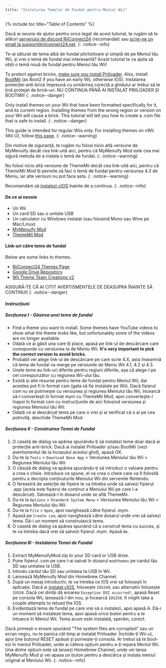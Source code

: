 ```yaml
---
title: "Instalarea Temelor de Fundal pentru Meniul Wii"
---
```


{% include toc title="Table of Contents" %}

Dacă ai nevoie de ajutor pentru orice legat de acest tutorial, te rugăm să te alături [serverului de discord RiiConnect24](https://discord.gg/rc24) (recomandat) sau [scrie-ne un email la support@riiconnect24.net](mailto:support@riiconnect24.net).
{: .notice--info}

Te-ai săturat de tema albă de fundal plictisitoare și simplă de pe Meniul tău Wii, și vrei o temă de fundal mai interesantă? Acest tutorial te va ajuta să obții o temă nouă de fundal pentru Meniul tău Wii!

To protect against bricks, [make sure you install Priiloader](priiloader). Also, install [BootMii](bootmii) (as Boot2 if you have an early Wii, otherwise IOS). Instalarea protecției anti-brick împreună cu urmărirea corectă a ghidului ar trebui să te țină protejat de brick-uri. NU CONTINUA PÂNĂ AI INSTALAT PRIILOADER ȘI BOOTMII!
{: .notice--danger}

Only install themes on your Wii that have been formatted specifically for it, and its current region. Installing themes from the wrong region or version on your Wii will cause a brick. This tutorial will tell you how to create a .csm file that is safe to install.
{: .notice--danger}

This guide is intended for regular Wiis only. For installing themes on vWii (Wii U), follow [this page](themes-vwii).
{: .notice--warning}

Din motive de siguranță, te rugăm nu folosi nicio altă versiune de MyMenuify decât cea link-uită aici, pentru că MyMenuify Mod este cea mai sigură metoda de a instala o temă de fundal.
{: .notice--warning}

Nu folosi nicio altă versiune de ThemeMii decât cea link-uită aici, pentru că ThemeMii Mod îți permite să faci o temă de fundal pentru versiunea 4.3 de Meniu, iar alte versiuni nu pot face asta.
{: .notice--warning}

Recomandăm să [instalezi cIOS](cios) înainte de a continua.
{: .notice--info}

#### De ce ai nevoie

* Un Wii
* Un card SD sau o unitate USB
* Un calculator cu Windows instalat (sau folosind Mono sau Wine pe Mac/Linux)
* [MyMenuify Mod](https://hbb1.oscwii.org/hbb/MyMenuifyMod/MyMenuifyMod.zip)
* [ThemeMii Mod](/assets/files/New_ThemeMii_MOD.zip)

#### Link-uri către teme de fundal

Below are some links to themes.

* [RiiConnect24 Themes Page](https://rc24.xyz/goodies/themes/)
* [Google Drive Repository](https://drive.google.com/drive/folders/19tyeVQ--bJ0ZUTNg5yvAGvc3G4-euEpm?usp=sharing)
* [Wii Theme Team Creations v2](https://gbatemp.net/threads/wii-theme-team-creations-v2.336596/)

ASIGURĂ-TE CĂ AI CITIT AVERTISMENTELE DE DEASUPRA ÎNAINTE SĂ CONTINUI!
{: .notice--danger}

#### Instrucțiuni

##### Secțiunea I - Găsirea unei teme de fundal

* Find a theme you want to install. Some themes have YouTube videos to show what the theme looks like, but unfortunately some of the videos are no longer available.
* Odată ce ai găsit una care îți place, apasă pe link-ul de descărcare care corespunde cu versiunea ta de Meniu Wii. **It's very important to pick the correct version to avoid bricks.**
* Probabil vei alege link-ul de descărcare pe care scrie 4.X, asta înseamnă că tema de fundal va merge pe versiunile de Meniu Wii 4.1, 4.2 și 4.3.
* Unele teme au link-uri diferite pentru regiuni diferite, așa că alege-l pe cel corespunzător cu regiunea Wii-ului tău.
* Există și alte resurse pentru teme de fundal pentru Meniul Wii, dar acestea pot fi în format csm (gata să fie instalate pe Wii). Dacă fișierul csm nu se potrivește cu versiunea și regiunea Meniului tău Wii, încearcă să-l convertești în format mym cu ThemeMii Mod, apoi convertește-l înapoi în format csm cu instrucțiunile de aici folosind versiunea și regiunea Meniului tău Wii.
* Odată ce ai descărcat tema pe care o vrei și ai verificat că o ai pe cea potrivită, deschide ThemeMii Mod.

##### Secțiunea II - Construirea Temei de Fundal

1. O casetă de dialog va apărea spunându-ți să instalezi teme doar dacă ai protecție anti-brick. Dacă ai instalat Priiloader și/sau BootMii (vezi avertismentul de la începutul acestui ghid), apasă OK.
2. Du-te la `Tools` > `Download Base App` > Versiunea Meniului tău Wii > Regiunea Meniului tău Wii
3. O căsuță de dialog va apărea spunându-ți să introduci o valoare pentru a crea o cheie. Introduce ce spune, el va crea o cheie care va fi folosită pentru a decripta conținuturile Meniului Wii din serverele Nintendo.
4. O fereastră de selecție de fișiere te va întreba unde să salvezi fișierul .app (acela este fișierul de conținut a Meniului Wii pe care l-a descărcat). Salvează-l în dosarul unde se află ThemeMii.
5. Du-te la `Options` > `Standard System Menu` > Versiunea Meniului tău Wii > Regiunea Meniului tău Wii
6. Du-te la `File` > `Open`, apoi navighează către fișierul .mym.
7. Apasă pe `Create csm`, apoi navighează către dosarul unde vrei să salvezi tema. Dă-i un moment să construiască tema.
8. O casetă de dialog va apărea spunând că a construit tema cu succes, și te va întreba dacă vrei să salvezi fișierul .mym. Apasă `No`.

##### Secțiunea III - Instalarea Temei de Fundal

1. Extract MyMenuifyMod.zip to your SD card or USB drive.
2. Pune fișierul .csm pe care l-ai salvat în dosarul `modthemes` pe cardul tău SD sau unitatea ta USB.
3. Introdu cardul tău SD sau unitatea ta USB în Wii.
4. Lansează MyMenuify Mod din Homebrew Channel.
5. După un mesaj introductiv, te va întreba ce IOS vrei să folosești în aplicație. Dacă ai [instalat cIOS](cios), folosește `IOS249`, sau alternativ folosește `IOS58`. Dacă cel dintâi dă eroarea `Exception DSI occurred!`, apasă Reset pe consola Wii, lansează-l din nou, și încearcă `IOS250`. It might take a couple attempts to reload the IOS.
6. Evidențiază tema de fundal pe care vrei să o instalezi, apoi apasă A. Dă-i un moment să instaleze tema, apoi apasă orice buton pentru a te întoarce în Meniul Wii. Tema acum este instalată, sperăm, corect.

Dacă primești o eroare spunând "The system files are corrupted" sau un ecran negru, nu te panica cât timp ai instalat Priiloader. Închide-ți Wii-ul, apoi ține butonul RESET apăsat și pornește-ți consola. Ar trebui să te boot-ezi în meniul Priiloader, unde ai câteva opțiuni pentru a-ți repara Meniul Wii. Una dintre opțiuni este să lansezi Homebrew Channel, unde vei lansa MyMenuify Mod și vei apasa un buton pentru a descărca și instala meniul original al Meniului Wii.
{: .notice--info}
